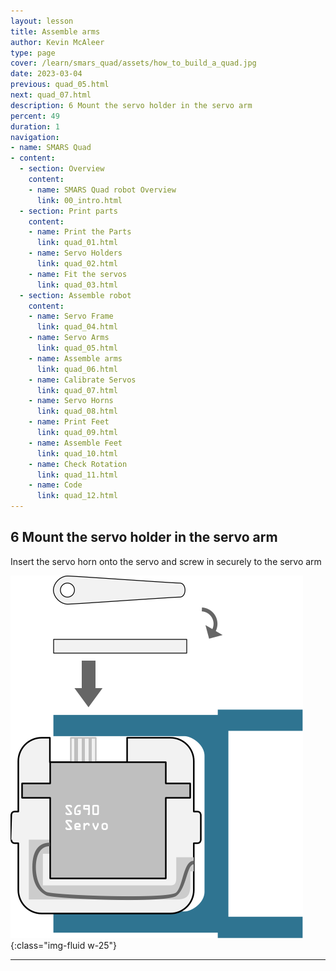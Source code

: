 ```yaml
---
layout: lesson
title: Assemble arms
author: Kevin McAleer
type: page
cover: /learn/smars_quad/assets/how_to_build_a_quad.jpg
date: 2023-03-04
previous: quad_05.html
next: quad_07.html
description: 6 Mount the servo holder in the servo arm
percent: 49
duration: 1
navigation:
- name: SMARS Quad
- content:
  - section: Overview
    content:
    - name: SMARS Quad robot Overview
      link: 00_intro.html
  - section: Print parts
    content:
    - name: Print the Parts
      link: quad_01.html
    - name: Servo Holders
      link: quad_02.html
    - name: Fit the servos
      link: quad_03.html
  - section: Assemble robot
    content:
    - name: Servo Frame
      link: quad_04.html
    - name: Servo Arms
      link: quad_05.html
    - name: Assemble arms
      link: quad_06.html
    - name: Calibrate Servos
      link: quad_07.html
    - name: Servo Horns
      link: quad_08.html
    - name: Print Feet
      link: quad_09.html
    - name: Assemble Feet
      link: quad_10.html
    - name: Check Rotation
      link: quad_11.html
    - name: Code
      link: quad_12.html
---
```



## 6 Mount the servo holder in the servo arm

Insert the servo horn onto the servo and screw in securely to the servo arm

![6 Mount the servo holder in the servo arm](assets/instruction06.png){:class="img-fluid w-25"}

---
